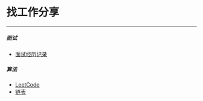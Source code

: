 找工作分享
====
- - -

##### 面试
+ [面试经历记录](./面试/面试经历记录.md)

##### 算法
+ [LeetCode](./算法/LeetCode/README.md)
+ [链表](./算法/链表/README.md)